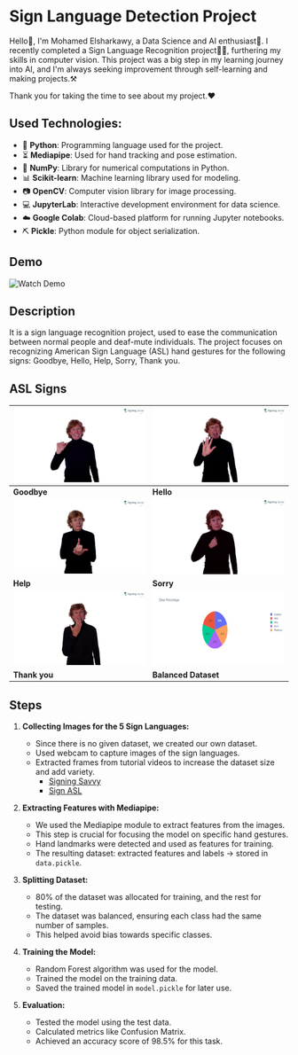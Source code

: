 # Sign Language Detection Project
Hello👋, I'm Mohamed Elsharkawy, a Data Science and AI enthusiast🥰. I recently completed a Sign Language Recognition project🧑‍💻, furthering my skills in computer vision. This project was a big step in my learning journey into AI, and I'm always seeking improvement through self-learning and making projects.⚒️

Thank you for taking the time to see about my project.❤️

## Used Technologies:

- :snake: **Python**: Programming language used for the project.
- :hourglass_flowing_sand: **Mediapipe**: Used for hand tracking and pose estimation.
- :1234: **NumPy**: Library for numerical computations in Python.
- :bar_chart: **Scikit-learn**: Machine learning library used for modeling.
- :camera: **OpenCV**: Computer vision library for image processing.
- :computer: **JupyterLab**: Interactive development environment for data science.
- :cloud: **Google Colab**: Cloud-based platform for running Jupyter notebooks.
- :pick: **Pickle**: Python module for object serialization.

## Demo
![Watch Demo](media/demo.gif)

## Description
It is a sign language recognition project, used to ease the communication between normal people and deaf-mute individuals. The project focuses on recognizing American Sign Language (ASL) hand gestures for the following signs: Goodbye, Hello, Help, Sorry, Thank you.

## ASL Signs
![Goodbye](media/Goodbye.jpg "Goodbye") | ![Hello](media/Hello.jpg "Hello")
------------------------------------|---------------------------------
**Goodbye**                         | **Hello**
**![Help](media/Help.jpg "Help")**        | **![Sorry](media/Sorry.jpg "Sorry")**
**Help**                            | **Sorry**
**![Thank you](media/Thankyou.jpg "Thank you")** | **![Balanced Dataset](media/Balanced_Data.jpg "Balanced Dataset")**
**Thank you**                       | **Balanced Dataset**

## Steps
1. **Collecting Images for the 5 Sign Languages:**
   - Since there is no given dataset, we created our own dataset.
   - Used webcam to capture images of the sign languages.
   - Extracted frames from tutorial videos to increase the dataset size and add variety.
     - [Signing Savvy](https://www.signingsavvy.com/)
     - [Sign ASL](https://www.signasl.org/)

2. **Extracting Features with Mediapipe:**
   - We used the Mediapipe module to extract features from the images.
   - This step is crucial for focusing the model on specific hand gestures.
   - Hand landmarks were detected and used as features for training.
   - The resulting dataset: extracted features and labels -> stored in `data.pickle`.

3. **Splitting Dataset:**
   - 80% of the dataset was allocated for training, and the rest for testing.
   - The dataset was balanced, ensuring each class had the same number of samples.
   - This helped avoid bias towards specific classes.

4. **Training the Model:**
   - Random Forest algorithm was used for the model.
   - Trained the model on the training data.
   - Saved the trained model in `model.pickle` for later use.

5. **Evaluation:**
   - Tested the model using the test data.
   - Calculated metrics like Confusion Matrix.
   - Achieved an accuracy score of 98.5% for this task.

